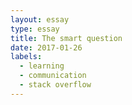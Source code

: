 ```yaml
---
layout: essay
type: essay
title: The smart question
date: 2017-01-26
labels:
  - learning
  - communication
  - stack overflow
---
```

